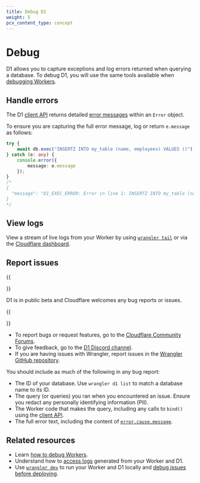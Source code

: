 ```yaml
---
title: Debug D1
weight: 5
pcx_content_type: concept
---
```


# Debug

D1 allows you to capture exceptions and log errors returned when querying a database. To debug D1, you will use the same tools available when [debugging Workers](/workers/observability/).

## Handle errors

The D1 [client API](/d1/build-databases/query-databases/) returns detailed [error messages](/d1/build-databases/query-databases/#errors) within an `Error` object. 

To ensure you are capturing the full error message, log or return `e.message` as follows:

```ts
try {
    await db.exec("INSERTZ INTO my_table (name, employees) VALUES ()");
} catch (e: any) {
    console.error({
        message: e.message
    });
}
/*
{
  "message": "D1_EXEC_ERROR: Error in line 1: INSERTZ INTO my_table (name, employees) VALUES (): sql error: near \"INSERTZ\": syntax error in INSERTZ INTO my_table (name, employees) VALUES () at offset 0"
}
*/
```

## View logs

View a stream of live logs from your Worker by using [`wrangler tail`](/workers/observability/log-from-workers/#use-wrangler-tail) or via the [Cloudflare dashboard](/workers/observability/log-from-workers/#view-logs-from-the-dashboard).

## Report issues

{{<Aside type="note" header="Reporting bugs during the public beta">}}

D1 is in public beta and Cloudflare welcomes any bug reports or issues.

{{</Aside>}}

* To report bugs or request features, go to the [Cloudflare Community Forums](https://community.cloudflare.com/c/developers/d1/85).
* To give feedback, go to the [D1 Discord channel](https://discord.com/invite/cloudflaredev).
* If you are having issues with Wrangler, report issues in the [Wrangler GitHub repository](https://github.com/cloudflare/workers-sdk/issues/new/choose).

You should include as much of the following in any bug report:

* The ID of your database. Use `wrangler d1 list` to match a database name to its ID.
* The query (or queries) you ran when you encountered an issue. Ensure you redact any personally identifying information (PII).
* The Worker code that makes the query, including any calls to `bind()` using the [client API](/d1/build-databases/query-databases/).
* The full error text, including the content of [`error.cause.message`](#handle-errors).

## Related resources

* Learn [how to debug Workers](/workers/observability/).
* Understand how to [access logs](/workers/observability/log-from-workers/) generated from your Worker and D1.
* Use [`wrangler dev`](/workers/wrangler/commands/#dev) to run your Worker and D1 locally and [debug issues before deploying](/workers/observability/local-development-and-testing/).
